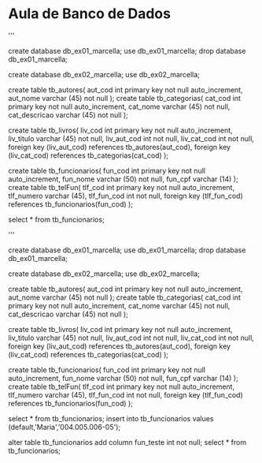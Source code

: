 # Aula de Banco de Dados

'''

create database db_ex01_marcella;
use db_ex01_marcella;
drop database db_ex01_marcella;

create database db_ex02_marcella;
use db_ex02_marcella;

create table tb_autores(
aut_cod int primary key not null auto_increment,
aut_nome varchar (45) not null
);
create table tb_categorias(
cat_cod int primary key not null auto_increment,
cat_nome varchar (45) not null,
cat_descricao varchar (45) not null
);

create table tb_livros(
liv_cod int primary key not null auto_increment,
liv_titulo varchar (45) not null, 
liv_aut_cod int not null,
liv_cat_cod int not null,
foreign key (liv_aut_cod) references tb_autores(aut_cod),
foreign key (liv_cat_cod) references tb_categorias(cat_cod)
);




create table tb_funcionarios(
fun_cod int primary key not null auto_increment,
fun_nome varchar (50) not null,
fun_cpf varchar (14)
);
create table tb_telFun(
tlf_cod int primary key not null auto_increment,
tlf_numero varchar (45),
tlf_fun_cod int not null,
foreign key (tlf_fun_cod) references tb_funcionarios(fun_cod)
);

select * from tb_funcionarios;

'''


create database db_ex01_marcella;
use db_ex01_marcella;
drop database db_ex01_marcella;

create database db_ex02_marcella;
use db_ex02_marcella;

create table tb_autores(
aut_cod int primary key not null auto_increment,
aut_nome varchar (45) not null
);
create table tb_categorias(
cat_cod int primary key not null auto_increment,
cat_nome varchar (45) not null,
cat_descricao varchar (45) not null
);

create table tb_livros(
liv_cod int primary key not null auto_increment,
liv_titulo varchar (45) not null, 
liv_aut_cod int not null,
liv_cat_cod int not null,
foreign key (liv_aut_cod) references tb_autores(aut_cod),
foreign key (liv_cat_cod) references tb_categorias(cat_cod)
);




create table tb_funcionarios(
fun_cod int primary key not null auto_increment,
fun_nome varchar (50) not null,
fun_cpf varchar (14)
);
create table tb_telFun(
tlf_cod int primary key not null auto_increment,
tlf_numero varchar (45),
tlf_fun_cod int not null,
foreign key (tlf_fun_cod) references tb_funcionarios(fun_cod)
);

select * from tb_funcionarios;
insert into tb_funcionarios values (default,'Maria','004.005.006-05');

alter table tb_funcionarios add column fun_teste int not null;
select * from tb_funcionarios;

